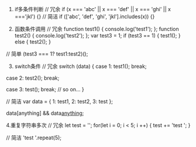 1. if多条件判断
// 冗余
if (x === 'abc' || x === 'def' || x === 'ghi' || x ==='jkl') {}
// 简洁
if (['abc', 'def', 'ghi', 'jkl'].includes(x)) {}

2. 函数条件调用
// 冗余
function test1() {
  console.log('test1');
};
function test2() {
  console.log('test2');
};
var test3 = 1;
if (test3 == 1) {
  test1();
} else {
  test2();
}

// 简单
(test3 === 1? test1:test2)();


3. switch条件
// 冗余
switch (data) {
  case 1:
    test1();
  break;

  case 2:
    test2();
  break;

  case 3:
    test();
  break;
  // so on...
}

// 简洁
var data = {
  1: test1,
  2: test2,
  3: test
};

data[anything] && data[anything]();

4.重复字符串多次
// 冗余
let test = ''; 
for(let i = 0; i < 5; i ++) { 
  test += 'test '; 
} 

// 简洁
'test '.repeat(5);


